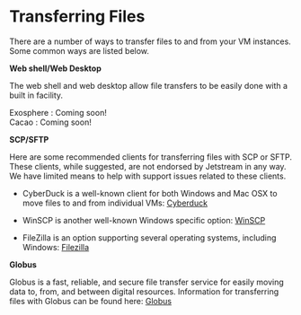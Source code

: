 # Transferring Files

There are a number of ways to transfer files to and from your VM instances. Some common ways are listed below.  
 
**Web shell/Web Desktop**  
 
The web shell and web desktop allow file transfers to be easily done with a built in facility.  

 
Exosphere : Coming soon!  
Cacao : Coming soon!  

**SCP/SFTP**  

Here are some recommended clients for transferring files with SCP or SFTP. These clients, while suggested, are not endorsed by Jetstream in any way. We have limited means to help with support issues related to these clients.

* CyberDuck is a well-known client for both Windows and Mac OSX to move files to and from individual VMs: [Cyberduck](https://cyberduck.io/)  

* WinSCP is another well-known Windows specific option: [WinSCP](https://winscp.net/eng/download.php)
* FileZilla is an option supporting several operating systems, including Windows: [Filezilla](https://filezilla-project.org/)

**Globus**  

Globus is a fast, reliable, and secure file transfer service for easily moving data to, from, and between digital resources. Information for transferring files with Globus can be found here: [Globus](https://www.globus.org/data-transfer)

